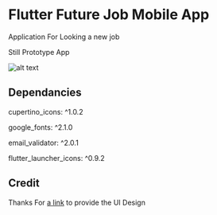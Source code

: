 # Flutter Future Job Mobile App

Application For Looking a new job

Still Prototype App

![alt text](https://i.ibb.co/GRsVm7m/Github-Thumbnail-1.png)

## Dependancies

  cupertino_icons: ^1.0.2
  
  google_fonts: ^2.1.0
  
  email_validator: ^2.0.1
  
  flutter_launcher_icons: ^0.9.2

## Credit

Thanks For [a link](pixel.buildwithangga.com) to provide the UI Design
